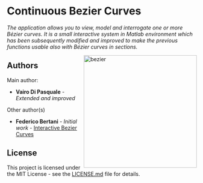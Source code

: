 # Continuous Bezier Curves 

_The application allows you to view, model and interrogate one or more Bézier curves. It is a
small interactive system in Matlab environment which has been subsequently modified and improved
to make the previous functions usable also with Bézier curves in sections._

<img align="right"  src="https://user-images.githubusercontent.com/65446134/135727376-2febd45f-63b4-4198-9350-e97243ccdfcf.png" alt="bezier" length = 300 width = 300>


## Authors
Main author:

* **Vairo Di Pasquale** - *Extended and improved* 

Other author(s)

* **Federico Bertani** - *Initial work* - [Interactive Bezier Curves](https://github.com/federicoB/InteractiveBezierCurves)

## License

This project is licensed under the MIT License - see the [LICENSE.md](LICENSE.md) file for details.
